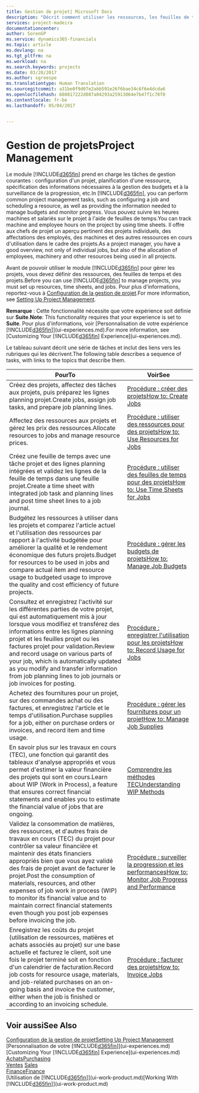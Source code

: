 ```yaml
---
title: Gestion de projet| Microsoft Docs
description: "Décrit comment utiliser les ressources, les feuilles de temps et les projets pour la gestion des projets."
services: project-madeira
documentationcenter: 
author: SorenGP
ms.service: dynamics365-financials
ms.topic: article
ms.devlang: na
ms.tgt_pltfrm: na
ms.workload: na
ms.search.keywords: projects
ms.date: 03/28/2017
ms.author: sgroespe
ms.translationtype: Human Translation
ms.sourcegitcommit: a31be0f9d07e2abb591e26f6bae34c6f6e4dcda6
ms.openlocfilehash: 608817222d087a04293a25913064e7b47f1c78f0
ms.contentlocale: fr-be
ms.lasthandoff: 05/04/2017


---
```

# <a name="project-management"></a><span data-ttu-id="e5ea2-103">Gestion de projets</span><span class="sxs-lookup"><span data-stu-id="e5ea2-103">Project Management</span></span>
<span data-ttu-id="e5ea2-104">Le module [!INCLUDE[d365fin](includes/d365fin_md.md)] prend en charge les tâches de gestion courantes : configuration d'un projet, planification d'une ressource, spécification des informations nécessaires à la gestion des budgets et à la surveillance de la progression, etc.</span><span class="sxs-lookup"><span data-stu-id="e5ea2-104">In [!INCLUDE[d365fin](includes/d365fin_md.md)], you can perform common project management tasks, such as configuring a job and scheduling a resource, as well as providing the information needed to manage budgets and monitor progress.</span></span> <span data-ttu-id="e5ea2-105">Vous pouvez suivre les heures machines et salariés sur le projet à l'aide de feuilles de temps.</span><span class="sxs-lookup"><span data-stu-id="e5ea2-105">You can track machine and employee hours on the project by using time sheets.</span></span> <span data-ttu-id="e5ea2-106">Il offre aux chefs de projet un aperçu pertinent des projets individuels, des affectations des employés, des machines et des autres ressources en cours d'utilisation dans le cadre des projets.</span><span class="sxs-lookup"><span data-stu-id="e5ea2-106">As a project manager, you have a good overview, not only of individual jobs, but also of the allocation of employees, machinery and other resources being used in all projects.</span></span>

<span data-ttu-id="e5ea2-107">Avant de pouvoir utiliser le module [!INCLUDE[d365fin](includes/d365fin_md.md)] pour gérer les projets, vous devez définir des ressources, des feuilles de temps et des projets.</span><span class="sxs-lookup"><span data-stu-id="e5ea2-107">Before you can use [!INCLUDE[d365fin](includes/d365fin_md.md)] to manage projects, you must set up resources, time sheets, and jobs.</span></span> <span data-ttu-id="e5ea2-108">Pour plus d'informations, reportez-vous à [Configuration de la gestion de projet](projects-setup-projects.md).</span><span class="sxs-lookup"><span data-stu-id="e5ea2-108">For more information, see [Setting Up Project Management](projects-setup-projects.md).</span></span>  

<span data-ttu-id="e5ea2-109">**Remarque** : Cette fonctionnalité nécessite que votre expérience soit définie sur **Suite**.</span><span class="sxs-lookup"><span data-stu-id="e5ea2-109">**Note**: This functionality requires that your experience is set to **Suite**.</span></span> <span data-ttu-id="e5ea2-110">Pour plus d'informations, voir [Personnalisation de votre expérience [!INCLUDE[d365fin](includes/d365fin_md.md)]](ui-experiences.md).</span><span class="sxs-lookup"><span data-stu-id="e5ea2-110">For more information, see [Customizing Your [!INCLUDE[d365fin](includes/d365fin_md.md)] Experience](ui-experiences.md).</span></span>

<span data-ttu-id="e5ea2-111">Le tableau suivant décrit une série de tâches et inclut des liens vers les rubriques qui les décrivent.</span><span class="sxs-lookup"><span data-stu-id="e5ea2-111">The following table describes a sequence of tasks, with links to the topics that describe them.</span></span>

| <span data-ttu-id="e5ea2-112">Pour</span><span class="sxs-lookup"><span data-stu-id="e5ea2-112">To</span></span> | <span data-ttu-id="e5ea2-113">Voir</span><span class="sxs-lookup"><span data-stu-id="e5ea2-113">See</span></span> |
| --- | --- |
| <span data-ttu-id="e5ea2-114">Créez des projets, affectez des tâches aux projets, puis préparez les lignes planning projet.</span><span class="sxs-lookup"><span data-stu-id="e5ea2-114">Create jobs, assign job tasks, and prepare job planning lines.</span></span> |[<span data-ttu-id="e5ea2-115">Procédure : créer des projets</span><span class="sxs-lookup"><span data-stu-id="e5ea2-115">How to: Create Jobs</span></span>](projects-how-create-jobs.md) |
| <span data-ttu-id="e5ea2-116">Affectez des ressources aux projets et gérez les prix des ressources.</span><span class="sxs-lookup"><span data-stu-id="e5ea2-116">Allocate resources to jobs and manage resource prices.</span></span> |[<span data-ttu-id="e5ea2-117">Procédure : utiliser des ressources pour des projets</span><span class="sxs-lookup"><span data-stu-id="e5ea2-117">How to: Use Resources for Jobs</span></span>](projects-how-use-resources.md) |
| <span data-ttu-id="e5ea2-118">Créez une feuille de temps avec une tâche projet et des lignes planning intégrées et validez les lignes de la feuille de temps dans une feuille projet.</span><span class="sxs-lookup"><span data-stu-id="e5ea2-118">Create a time sheet with integrated job task and planning lines and post time sheet lines to a job journal.</span></span> |[<span data-ttu-id="e5ea2-119">Procédure : utiliser des feuilles de temps pour des projets</span><span class="sxs-lookup"><span data-stu-id="e5ea2-119">How to: Use Time Sheets for Jobs</span></span>](projects-how-use-time-sheets.md) |
| <span data-ttu-id="e5ea2-120">Budgétez les ressources à utiliser dans les projets et comparez l'article actuel et l'utilisation des ressources par rapport à l'activité budgétée pour améliorer la qualité et le rendement économique des futurs projets.</span><span class="sxs-lookup"><span data-stu-id="e5ea2-120">Budget for resources to be used in jobs and compare actual item and resource usage to budgeted usage to improve the quality and cost efficiency of future projects.</span></span> |[<span data-ttu-id="e5ea2-121">Procédure : gérer les budgets de projets</span><span class="sxs-lookup"><span data-stu-id="e5ea2-121">How to: Manage Job Budgets</span></span>](projects-how-manage-budgets.md) |
| <span data-ttu-id="e5ea2-122">Consultez et enregistrez l'activité sur les différentes parties de votre projet, qui est automatiquement mis à jour lorsque vous modifiez et transférez des informations entre les lignes planning projet et les feuilles projet ou les factures projet pour validation.</span><span class="sxs-lookup"><span data-stu-id="e5ea2-122">Review and record usage on various parts of your job, which is automatically updated as you modify and transfer information from job planning lines to job journals or job invoices for posting.</span></span> |[<span data-ttu-id="e5ea2-123">Procédure : enregistrer l'utilisation pour les projets</span><span class="sxs-lookup"><span data-stu-id="e5ea2-123">How to: Record Usage for Jobs</span></span>](projects-how-record-job-usage.md) |
| <span data-ttu-id="e5ea2-124">Achetez des fournitures pour un projet, sur des commandes achat ou des factures, et enregistrez l'article et le temps d'utilisation.</span><span class="sxs-lookup"><span data-stu-id="e5ea2-124">Purchase supplies for a job, either on purchase orders or invoices, and record item and time usage.</span></span> |[<span data-ttu-id="e5ea2-125">Procédure : gérer les fournitures pour un projet</span><span class="sxs-lookup"><span data-stu-id="e5ea2-125">How to: Manage Job Supplies</span></span>](projects-how-manage-project-supplies.md) |
| <span data-ttu-id="e5ea2-126">En savoir plus sur les travaux en cours (TEC), une fonction qui garantit des tableaux d'analyse appropriés et vous permet d'estimer la valeur financière des projets qui sont en cours.</span><span class="sxs-lookup"><span data-stu-id="e5ea2-126">Learn about WIP (Work in Process), a feature that ensures correct financial statements and enables you to estimate the financial value of jobs that are ongoing.</span></span> |[<span data-ttu-id="e5ea2-127">Comprendre les méthodes TEC</span><span class="sxs-lookup"><span data-stu-id="e5ea2-127">Understanding WIP Methods</span></span>](projects-understanding-wip.md) |
| <span data-ttu-id="e5ea2-128">Validez la consommation de matières, des ressources, et d'autres frais de travaux en cours (TEC) du projet pour contrôler sa valeur financière et maintenir des états financiers appropriés bien que vous ayez validé des frais de projet avant de facturer le projet.</span><span class="sxs-lookup"><span data-stu-id="e5ea2-128">Post the consumption of materials, resources, and other expenses of job work in process (WIP) to monitor its financial value and to maintain correct financial statements even though you post job expenses before invoicing the job.</span></span> |[<span data-ttu-id="e5ea2-129">Procédure : surveiller la progression et les performances</span><span class="sxs-lookup"><span data-stu-id="e5ea2-129">How to: Monitor Job Progress and Performance</span></span>](projects-how-monitor-progress-performance.md) |
| <span data-ttu-id="e5ea2-130">Enregistrez les coûts du projet (utilisation de ressources, matières et achats associés au projet) sur une base actuelle et facturez le client, soit une fois le projet terminé soit en fonction d'un calendrier de facturation.</span><span class="sxs-lookup"><span data-stu-id="e5ea2-130">Record job costs for resource usage, materials, and job-related purchases on an on-going basis and invoice the customer, either when the job is finished or according to an invoicing schedule.</span></span> |[<span data-ttu-id="e5ea2-131">Procédure : facturer des projets</span><span class="sxs-lookup"><span data-stu-id="e5ea2-131">How to: Invoice Jobs</span></span>](projects-how-invoice-jobs.md) |

## <a name="see-also"></a><span data-ttu-id="e5ea2-132">Voir aussi</span><span class="sxs-lookup"><span data-stu-id="e5ea2-132">See Also</span></span>
[<span data-ttu-id="e5ea2-133">Configuration de la gestion de projet</span><span class="sxs-lookup"><span data-stu-id="e5ea2-133">Setting Up Project Management</span></span>](projects-setup-projects.md)  
<span data-ttu-id="e5ea2-134">[Personnalisation de votre [!INCLUDE[d365fin](includes/d365fin_md.md)]](ui-experiences.md)</span><span class="sxs-lookup"><span data-stu-id="e5ea2-134">[Customizing Your [!INCLUDE[d365fin](includes/d365fin_md.md)] Experience](ui-experiences.md)</span></span>      
[<span data-ttu-id="e5ea2-135">Achats</span><span class="sxs-lookup"><span data-stu-id="e5ea2-135">Purchasing</span></span>](purchasing-manage-purchasing.md)         
<span data-ttu-id="e5ea2-136">[Ventes](sales-manage-sales.md)  </span><span class="sxs-lookup"><span data-stu-id="e5ea2-136">[Sales](sales-manage-sales.md)  </span></span>  
[<span data-ttu-id="e5ea2-137">Finance</span><span class="sxs-lookup"><span data-stu-id="e5ea2-137">Finance</span></span>](finance.md)  
<span data-ttu-id="e5ea2-138">[Utilisation de [!INCLUDE[d365fin](includes/d365fin_md.md)]](ui-work-product.md)</span><span class="sxs-lookup"><span data-stu-id="e5ea2-138">[Working With [!INCLUDE[d365fin](includes/d365fin_md.md)]](ui-work-product.md)</span></span>  

